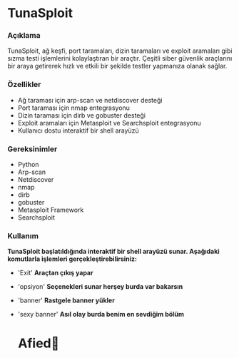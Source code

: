# TunaSploit
### Açıklama
TunaSploit, ağ keşfi, port taramaları, dizin taramaları ve exploit aramaları gibi sızma testi işlemlerini kolaylaştıran bir araçtır. Çeşitli siber güvenlik araçlarını bir araya getirerek hızlı ve etkili bir şekilde testler yapmanıza olanak sağlar.

### Özellikler
- Ağ taraması için arp-scan ve netdiscover desteği
- Port taraması için nmap entegrasyonu
- Dizin taraması için dirb ve gobuster desteği
- Exploit aramaları için Metasploit ve Searchsploit entegrasyonu
- Kullanıcı dostu interaktif bir shell arayüzü

### Gereksinimler
- Python
- Arp-scan
- Netdiscover
- nmap
- dirb
- gobuster
- Metasploit Framework
- Searchsploit
### Kullanım
**TunaSploit başlatıldığında interaktif bir shell arayüzü sunar. Aşağıdaki komutlarla işlemleri gerçekleştirebilirsiniz:**
- 'Exit' **Araçtan çıkış yapar**
- 'opsiyon' **Seçenekleri sunar herşey burda var bakarsın**
- 'banner' **Rastgele banner yükler**
- 'sexy banner' **Asıl olay burda benim en sevdiğim bölüm**

  # Afied🫡
